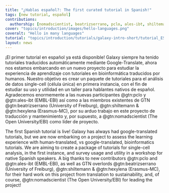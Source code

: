 ```yaml
---
title: "¿Hablas español?: The first curated tutorial in Spanish!"
tags: [new tutorial, español]
contributions:
  authorship: [nomadscientist, beatrizserrano, pclo, ales-ibt, shiltemann, hexylena]
cover: "topics/introduction/images/hello-languages.png"
coveralt: "Hello in many languages"
tutorial: "topics/introduction/tutorials/galaxy-intro-short/tutorial_ES.html"
layout: news
---
```


¡El primer tutorial en español ya está disponible! Galaxy siempre ha tenido tutoriales traducidos automáticamente mediante Google-Translate, ahora nos estamos embarcando en un nuevo proyecto para estudiar la experiencia de aprendizaje con tutoriales en bioinformática traducidos por humanos. Nuestro objetivo es crear un paquete de tutoriales para el análisis de datos single-cell (célula única) en primera instancia, con el fin de estudiar su uso y utilidad en un taller para hablantes nativos de español. Agradecemos enormemente a las nuevas participantes @gtn:pclo y @gtn:ales-ibt (EMBL-EBI) así como a las miembros existentes de GTN @gtn:beatrizserrano (University of Freiburg), @gtn:shiltemann & @gtn:hexylena (Erasmus-MC), por su arduo trabajo en este proyecto de traducción y mantenimiento y, por supuesto, a @gtn:nomadscientist (The Open University/EBI) como líder de proyecto.

The first Spanish tutorial is live! Galaxy has always had google-translated tutorials, but we are now embarking on a project to assess the learning experience with human-translated, vs google-translated, bioinformatics tutorials. We are aiming to create a package of tutorials for single-cell analysis, in the first instance, and survey usage and utility in a workshop for native Spanish speakers. A big thanks to new contributors @gtn:pclo and @gtn:ales-ibt (EMBL-EBI), as well as GTN overlords @gtn:beatrizserrano (University of Freiburg), @gtn:shiltemann & @gtn:hexylena (Erasmus-MC), for their hard work on this project from translation to sustainability, and, of course, @gtn:nomadscientist (The Open University/EBI) for leading the project!

